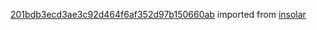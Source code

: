 [201bdb3ecd3ae3c92d464f6af352d97b150660ab](https://github.com/insolar/insolar/commit/201bdb3ecd3ae3c92d464f6af352d97b150660ab) imported from [insolar](https://github.com/insolar/insolar)
